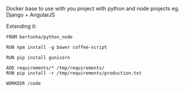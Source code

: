 Docker base to use with you project with python and node projects eg. Django + AngularJS

Extending it:

    FROM bertonha/python_node

    RUN npm install -g bower coffee-script

    RUN pip install gunicorn

    ADD requirements/* /tmp/requirements/
    RUN pip install -r /tmp/requirements/production.txt

    WORKDIR /code
